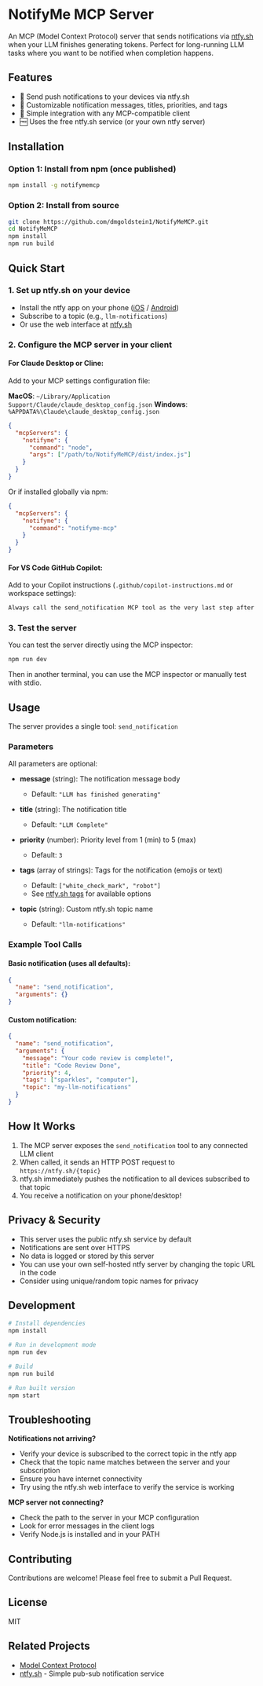 # NotifyMe MCP Server

An MCP (Model Context Protocol) server that sends notifications via [ntfy.sh](https://ntfy.sh) when your LLM finishes generating tokens. Perfect for long-running LLM tasks where you want to be notified when completion happens.

## Features

- 🔔 Send push notifications to your devices via ntfy.sh
- 🎯 Customizable notification messages, titles, priorities, and tags
- 🚀 Simple integration with any MCP-compatible client
- 🆓 Uses the free ntfy.sh service (or your own ntfy server)

## Installation

### Option 1: Install from npm (once published)
```bash
npm install -g notifymemcp
```

### Option 2: Install from source
```bash
git clone https://github.com/dmgoldstein1/NotifyMeMCP.git
cd NotifyMeMCP
npm install
npm run build
```

## Quick Start

### 1. Set up ntfy.sh on your device
- Install the ntfy app on your phone ([iOS](https://apps.apple.com/us/app/ntfy/id1625396347) / [Android](https://play.google.com/store/apps/details?id=io.heckel.ntfy))
- Subscribe to a topic (e.g., `llm-notifications`)
- Or use the web interface at [ntfy.sh](https://ntfy.sh)

### 2. Configure the MCP server in your client

#### For Claude Desktop or Cline:
Add to your MCP settings configuration file:

**MacOS**: `~/Library/Application Support/Claude/claude_desktop_config.json`
**Windows**: `%APPDATA%\Claude\claude_desktop_config.json`

```json
{
  "mcpServers": {
    "notifyme": {
      "command": "node",
      "args": ["/path/to/NotifyMeMCP/dist/index.js"]
    }
  }
}
```

Or if installed globally via npm:
```json
{
  "mcpServers": {
    "notifyme": {
      "command": "notifyme-mcp"
    }
  }
}
```

#### For VS Code GitHub Copilot:
Add to your Copilot instructions (`.github/copilot-instructions.md` or workspace settings):
```markdown
Always call the send_notification MCP tool as the very last step after completing any task or response.
```

### 3. Test the server

You can test the server directly using the MCP inspector:

```bash
npm run dev
```

Then in another terminal, you can use the MCP inspector or manually test with stdio.

## Usage

The server provides a single tool: `send_notification`

### Parameters

All parameters are optional:

- **message** (string): The notification message body
  - Default: `"LLM has finished generating"`
  
- **title** (string): The notification title
  - Default: `"LLM Complete"`
  
- **priority** (number): Priority level from 1 (min) to 5 (max)
  - Default: `3`
  
- **tags** (array of strings): Tags for the notification (emojis or text)
  - Default: `["white_check_mark", "robot"]`
  - See [ntfy.sh tags](https://docs.ntfy.sh/emojis/) for available options
  
- **topic** (string): Custom ntfy.sh topic name
  - Default: `"llm-notifications"`

### Example Tool Calls

#### Basic notification (uses all defaults):
```json
{
  "name": "send_notification",
  "arguments": {}
}
```

#### Custom notification:
```json
{
  "name": "send_notification",
  "arguments": {
    "message": "Your code review is complete!",
    "title": "Code Review Done",
    "priority": 4,
    "tags": ["sparkles", "computer"],
    "topic": "my-llm-notifications"
  }
}
```

## How It Works

1. The MCP server exposes the `send_notification` tool to any connected LLM client
2. When called, it sends an HTTP POST request to `https://ntfy.sh/{topic}`
3. ntfy.sh immediately pushes the notification to all devices subscribed to that topic
4. You receive a notification on your phone/desktop!

## Privacy & Security

- This server uses the public ntfy.sh service by default
- Notifications are sent over HTTPS
- No data is logged or stored by this server
- You can use your own self-hosted ntfy server by changing the topic URL in the code
- Consider using unique/random topic names for privacy

## Development

```bash
# Install dependencies
npm install

# Run in development mode
npm run dev

# Build
npm run build

# Run built version
npm start
```

## Troubleshooting

**Notifications not arriving?**
- Verify your device is subscribed to the correct topic in the ntfy app
- Check that the topic name matches between the server and your subscription
- Ensure you have internet connectivity
- Try using the ntfy.sh web interface to verify the service is working

**MCP server not connecting?**
- Check the path to the server in your MCP configuration
- Look for error messages in the client logs
- Verify Node.js is installed and in your PATH

## Contributing

Contributions are welcome! Please feel free to submit a Pull Request.

## License

MIT

## Related Projects

- [Model Context Protocol](https://modelcontextprotocol.io/)
- [ntfy.sh](https://ntfy.sh) - Simple pub-sub notification service
